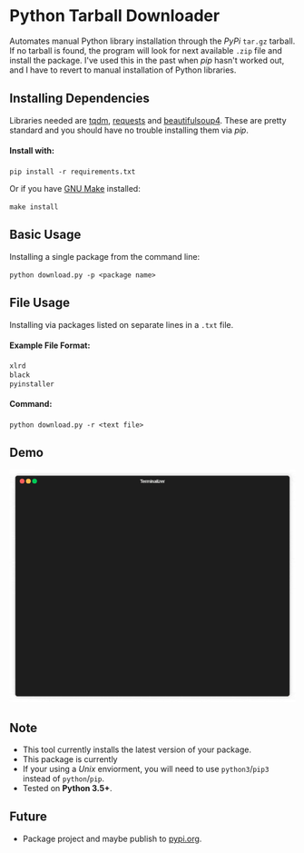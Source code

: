# Python Tarball Downloader

Automates manual Python library installation through the *PyPi* `tar.gz` tarball. If no tarball is found, the program will look for next available `.zip` file and install the package. I've used this in the past when *pip* hasn't worked out, and I have to revert to manual installation of Python libraries. 

## Installing Dependencies

Libraries needed are [tqdm](https://pypi.org/project/tqdm/4.28.1/), [requests](https://pypi.org/project/requests/2.20.1/) and [beautifulsoup4](https://pypi.org/project/beautifulsoup4/4.6.3/). These are pretty standard and you should have no trouble installing them via *pip*. 

#### Install with:

`pip install -r requirements.txt`

Or if you have [GNU Make](https://www.gnu.org/software/make/) installed:

`make install`

## Basic Usage

Installing a single package from the command line:

`python download.py -p <package name>`

## File Usage

Installing via packages listed on separate lines in a `.txt` file. 

#### Example File Format:

```
xlrd
black
pyinstaller
```

#### Command:

`python download.py -r <text file>`

## Demo

![](demo.gif)

## Note
* This tool currently installs the latest version of your package.
* This package is currently 
* If your using a *Unix* enviorment, you will need to use `python3`/`pip3` instead of `python`/`pip`. 
* Tested on **Python 3.5+**.

## Future 
* Package project and maybe publish to [pypi.org](https://pypi.org/).